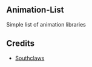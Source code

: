 ## Animation-List
Simple list of animation libraries

## Credits
* [Southclaws](//github.com/Southclaws/)
